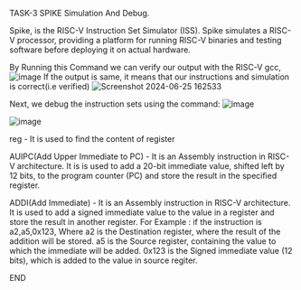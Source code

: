 TASK-3
SPIKE Simulation And Debug.

Spike, is the RISC-V Instruction Set Simulator (ISS).
Spike simulates a RISC-V processor, providing a platform for running RISC-V binaries and testing software before deploying it on actual hardware.

By Running this Command we can verify our output with the RISC-V gcc,
![image](https://github.com/Jeevithagowda21/VSD_Squadron_Mini/assets/142243440/43437fbd-a641-4562-a978-5a8888fc2874)
If the output is same, it means that our instructions and simulation is correct(i.e verified) 
![Screenshot 2024-06-25 162533](https://github.com/Jeevithagowda21/VSD_Squadron_Mini/assets/142243440/a4fbceac-99c9-4502-b09b-037fbc33560c)


Next, we debug the instruction sets using the command:
![image](https://github.com/Jeevithagowda21/VSD_Squadron_Mini/assets/142243440/a338d2b2-fbce-4093-b4c6-09516c787690)

![image](https://github.com/Jeevithagowda21/VSD_Squadron_Mini/assets/142243440/f5e29c11-975b-4cdc-b52a-842ee0414afd)

reg - It is used to find the content of register 

AUIPC(Add Upper Immediate to PC) - It is an Assembly instruction in RISC-V architecture. It is is used to add a 20-bit immediate value, shifted left by 12 bits, to the program counter (PC) and store the result in the specified register.

ADDI(Add Immediate) - It is an Assembly instruction in RISC-V architecture. It is used to add a signed immediate value to the value in a register and store the result in another register. 
For Example : if the instruction is a2,a5,0x123, Where a2 is the Destination register, where the result of the addition will be stored. a5 is the Source register, containing the value to which the immediate will be added. 0x123 is the Signed immediate value (12 bits), which is added to the value in source regiter.




END













